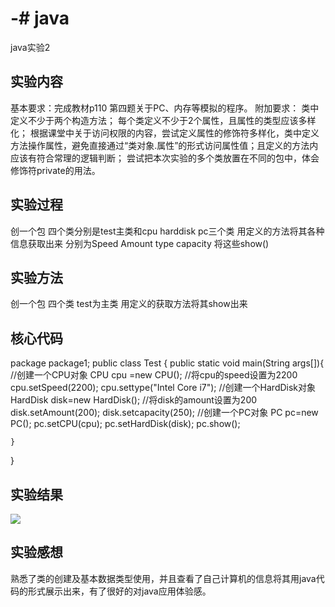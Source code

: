 # -# java
java实验2

## 实验内容
基本要求：完成教材p110 第四题关于PC、内存等模拟的程序。
附加要求：
类中定义不少于两个构造方法；
每个类定义不少于2个属性，且属性的类型应该多样化；
根据课堂中关于访问权限的内容，尝试定义属性的修饰符多样化，类中定义方法操作属性，避免直接通过“类对象.属性”的形式访问属性值；且定义的方法内应该有符合常理的逻辑判断；
尝试把本次实验的多个类放置在不同的包中，体会修饰符private的用法。

## 实验过程
创一个包 四个类分别是test主类和cpu harddisk pc三个类 用定义的方法将其各种信息获取出来 分别为Speed Amount type capacity 将这些show()
## 实验方法
创一个包 四个类 test为主类 用定义的获取方法将其show出来

## 核心代码
package package1;
public class Test {
	public static void main(String args[]){
		//创建一个CPU对象
		CPU cpu =new CPU();
		//将cpu的speed设置为2200
		cpu.setSpeed(2200);
		cpu.settype("Intel Core i7");
		//创建一个HardDisk对象
		HardDisk disk=new HardDisk();
		//将disk的amount设置为200
		disk.setAmount(200);
		disk.setcapacity(250);
		//创建一个PC对象
		PC pc=new PC();
		pc.setCPU(cpu);
		pc.setHardDisk(disk);
		pc.show();
		
	}
 
}
## 实验结果
![](121602167916_.pic_hd.png)
## 实验感想
熟悉了类的创建及基本数据类型使用，并且查看了自己计算机的信息将其用java代码的形式展示出来，有了很好的对java应用体验感。
